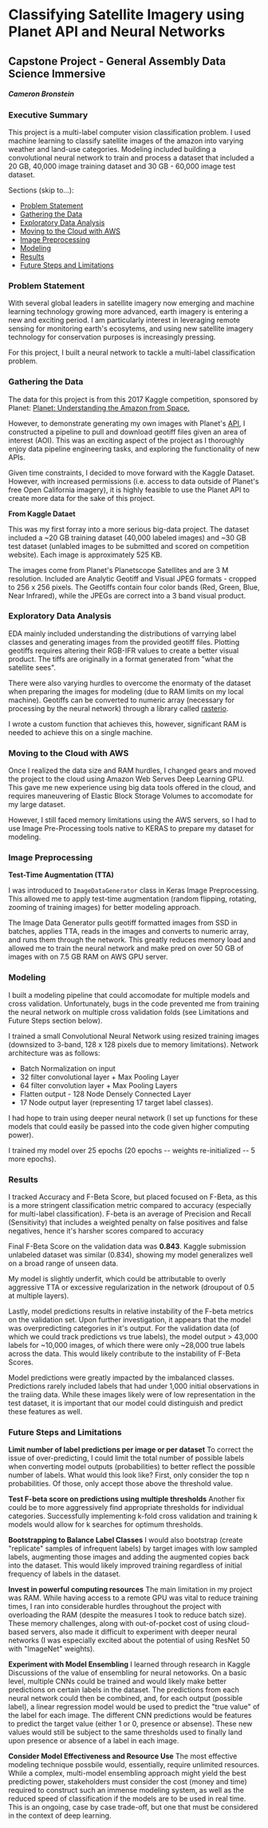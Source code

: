 # Classifying Satellite Imagery using Planet API and Neural Networks
## Capstone Project - General Assembly Data Science Immersive
##### Cameron Bronstein

### Executive Summary
This project is a multi-label computer vision classification problem. I used machine learning to classify satellite images of the amazon into varying weather and land-use categories. Modeling included building a convolutional neural network to train and process a dataset that included a 20 GB, 40,000 image training dataset and 30 GB - 60,000 image test dataset.


Sections (skip to...):
- [Problem Statement](#Problem-Statement)
- [Gathering the Data](#Gathering-the-Data)
- [Exploratory Data Analysis](#Exploratory-Data-Analysis)
- [Moving to the Cloud with AWS](#Moving-to-the-Cloud-with-AWS)
- [Image Preprocessing](#Image-Preprocessing)
- [Modeling](#Modeling)
- [Results](#Results)
- [Future Steps and Limitations](#Future-Steps-and-Limitations)


### Problem Statement
With several global leaders in satellite imagery now emerging and machine learning technology growing more advanced, earth imagery is entering a new and exciting period. I am particularly interest in leveraging remote sensing for monitoring earth's ecosytems, and using new satellite imagery technology for conservation purposes is increasingly pressing. 

For this project, I built a neural network to tackle a multi-label classification problem.

### Gathering the Data
The data for this project is from this 2017 Kaggle competition, sponsored by Planet:
[Planet: Understanding the Amazon from Space.](https://www.kaggle.com/c/planet-understanding-the-amazon-from-space/data)

However, to demonstrate generating my own images with Planet's [API](https://planetlabs.github.io/planet-client-python/api/index.html), I constructed a pipeline to pull and download geotiff files given an area of interest (AOI). This was an exciting aspect of the project as I thoroughly enjoy data pipeline engineering tasks, and exploring the functionality of new APIs.

Given time constraints, I decided to move forward with the Kaggle Dataset. However, with increased permissions (i.e. access to data outside of Planet's free Open California imagery), it is highly feasible to use the Planet API to create more data for the sake of this project.

**From Kaggle Dataet**

This was my first forray into a more serious big-data project. The dataset included a ~20 GB training dataset (40,000 labeled images) and ~30 GB test dataset (unlabled images to be submitted and scored on competition website). Each image is approximately 525 KB.

The images come from Planet's Planetscope Satellites and are 3 M resolution.
Included are Analytic Geotiff and Visual JPEG formats - cropped to 256 x 256 pixels.
The Geotiffs contain four color bands (Red, Green, Blue, Near Infrared), while the JPEGs are correct into a 3 band visual product. 

### Exploratory Data Analysis
EDA mainly included understanding the distributions of varrying label classes and generating images from the provided geotiff files. Plotting geotiffs requires altering their RGB-IFR values to create a better visual product. The tiffs are originally in a format generated from "what the satellite sees".

There were also varying hurdles to overcome the enormaty of the dataset when preparing the images for modeling (due to RAM limits on my local machine). Geotiffs can be converted to numeric array (necessary for processing by the neural network) through a library called [rasterio](https://github.com/mapbox/rasterio).

I wrote a custom function that achieves this, however, significant RAM is needed to achieve this on a single machine.

### Moving to the Cloud with AWS

Once I realized the data size and RAM hurdles, I changed gears and moved the project to the cloud using Amazon Web Serves Deep Learning GPU. This gave me new experience using big data tools offered in the cloud, and requires maneuvering of Elastic Block Storage Volumes to accomodate for my large dataset. 

However, I still faced memory limitations using the AWS servers, so I had to use Image Pre-Processing tools native to KERAS to prepare my dataset for modeling.

### Image Preprocessing
**Test-Time Augmentation (TTA)**

I was introduced to `ImageDataGenerator` class in Keras Image Preprocessing. This allowed me to apply test-time augmentation (random flipping, rotating, zooming of training images) for better modeling approach.

The Image Data Generator pulls geotiff formatted images from SSD in batches, applies TTA, reads in the images and converts to numeric array, and runs them through the network. This greatly reduces memory load and allowed me to train the neural network and make pred on over 50 GB of images with on 7.5 GB RAM on AWS GPU server.

### Modeling

I built a modeling pipeline that could accomodate for multiple models and cross validation. Unfortunately, bugs in the code prevented me from training the neural network on multiple cross validation folds (see Limitations and Future Steps section below). 

I trained a small Convolutional Neural Network using resized training images (downsized to 3-band, 128 x 128 pixels due to memory limitations). Network architecture was as follows: 

- Batch Normalization on input 
- 32 filter convolutional layer + Max Pooling Layer
- 64 filter convolution layer + Max Pooling Layers
- Flatten output - 128 Node Densely Connected Layer
- 17 Node output layer (representing 17 target label classes).

I had hope to train using deeper neural network (I set up functions for these models that could easily be passed into the code given higher computing power).

I trained my model over 25 epochs (20 epochs -- weights re-initialized -- 5 more epochs).

### Results

I tracked Accuracy and F-Beta Score, but placed focused on F-Beta, as this is a more stringent classification metric compared to accuracy (especially for multi-label classification). F-beta is an average of Precision and Recall (Sensitivity) that includes a weighted penalty on false positives and false negatives, hence it's harsher scores compared to accuracy

Final F-Beta Score on the validation data was **0.843**. Kaggle submission unlabeled dataset was similar (0.834), showing my model generalizes well on a broad range of unseen data.

My model is slightly underfit, which could be attributable to overly aggressive TTA or excessive regularization in the network (droupout of 0.5 at multiple layers). 

Lastly, model predictions results in relative instability of the F-beta metrics on the validation set. Upon further investigation, it appears that the model was overpredicting categories in it's output. For the validation data (of which we could track predictions vs true labels), the model output > 43,000 labels for ~10,000 images, of which there were only ~28,000 true labels across the data. This would likely contribute to the instability of F-Beta Scores.

Model predictions were greatly impacted by the imbalanced classes. Predictions rarely included labels that had under 1,000 initial observations in the traiing data. While these images likely were of low representation in the test dataset, it is important that our model could distinguish and predict these features as well.

### Future Steps and Limitations

**Limit number of label predictions per image or per dataset**
To correct the issue of over-predicting, I could limit the total number of possible labels when converting model outputs (probabilities) to better reflect the possible number of labels. What would this look like? First, only consider the top n probabilities. Of those, only accept those above the threshold value.

**Test F-beta score on predictions using multiple thresholds**
Another fix could be to more aggressively find appropriate thresholds for individual categories. Successfully implementing k-fold cross validation and training k models would allow for k searches for optimum thresholds. 

**Bootstrapping to Balance Label Classes**
I would also bootstrap (create "replicate" samples of infrequent labels) by target images with low sampled labels, augmenting those images and adding the augmented copies back into the dataset. This would likely improved training regardless of initial frequency of labels in the dataset.

**Invest in powerful computing resources**
The main limitation in my project was RAM. While having access to a remote GPU was vital to reduce training times, I ran into considerable hurdles throughout the project with overloading the RAM (despite the measures I took to reduce batch size). These memory challenges, along with out-of-pocket cost of using cloud-based servers, also made it difficult to experiment with deeper neural networks (I was especially excited about the potential of using ResNet 50 with "ImageNet" weights).

**Experiment with Model Ensembling**
I learned through research in Kaggle Discussions of the value of ensembling for neural netoworks. On a basic level, multiple CNNs could be trained and would likely make better predictions on certain labels in the dataset. The predictions from each neural network could then be combined, and, for each output (possible label), a linear regression model would be used to predict the "true value" of the label for each image. The different CNN predictions would be features to predict the target value (either 1 or 0, presence or absense). These new values would still be subject to the same thresholds used to finally land upon presence or absence of a label in each image.

**Consider Model Effectiveness and Resource Use**
The most effective modeling technique possbile would, essentially, require unlimited resources. While a complex, multi-model ensembling approach might yield the best predicting power, stakeholders must consider the cost (money and time) required to construct such an immense modeling system, as well as the reduced speed of classification if the models are to be used in real time. This is an ongoing, case by case trade-off, but one that must be considered in the context of deep learning.




